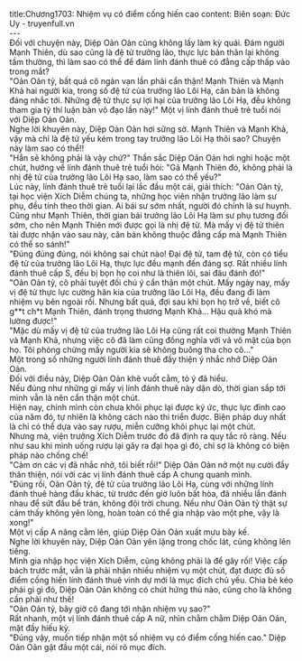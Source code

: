 title:Chương1703: Nhiệm vụ có điểm cống hiến cao
content:
Biên soạn: Đức Uy - truyenfull.vn<br>---<br>Đối với chuyện này, Diệp Oản Oản cũng không lấy làm kỳ quái. Đám người Mạnh Thiên, dù sao cũng là đệ tử trưởng lão, thực lực bản thân lại không tầm thường, thì làm sao có thể để đám lính đánh thuê có đẳng cấp thấp vào trong mắt?<br>"Oản Oản tỷ, bất quá cô ngàn vạn lần phải cẩn thận! Mạnh Thiên và Mạnh Khả hai người kia, trong số đệ tử của trưởng lão Lôi Hạ, căn bản là không đáng nhắc tới. Những đệ tử thực sự lợi hại của trưởng lão Lôi Hạ, đều không tham gia tỷ thí luận bàn võ đạo lần này!" Một vị lính đánh thuê trẻ tuổi nói với Diệp Oản Oản.<br>Nghe lời khuyên này, Diệp Oản Oản hơi sững sờ. Mạnh Thiên và Mạnh Khả, vậy mà chỉ là đệ tử yếu kém trong tay trưởng lão Lôi Hạ thôi sao? Chuyện này làm sao có thể!!<br>"Hẳn sẽ không phải là vậy chứ?" Thần sắc Diệp Oản Oản hơi nghi hoặc một chút, hướng về lính đánh thuê trẻ tuổi hỏi: "Gã Mạnh Thiên đó, không phải là nhị đệ tử của trưởng lão Lôi Hạ sao, làm sao có thể yếu?"<br>Lúc này, lính đánh thuê trẻ tuổi lại lắc đầu một cái, giải thích: "Oản Oản tỷ, tại học viện Xích Diễm chúng ta, những học viên nhận trưởng lão làm sư phụ, đều tính theo thời gian. Ai bái sư sớm nhất, người đó chính là sư huynh. Cũng như Mạnh Thiên, thời gian bái trưởng lão Lôi Hạ làm sư phụ tương đối sớm, cho nên Mạnh Thiên mới được gọi là nhị đệ tử. Mà mấy vị đệ tử thiên tài được nhận vào sau này, căn bản không thuộc đẳng cấp mà Mạnh Thiên có thể so sánh!"<br>"Đúng đúng đúng, nói không sai chút nào! Đại đệ tử, tam đệ tử, còn có tiểu đệ tử của trưởng lão Lôi Hạ, thực lực đều mạnh đến đáng sợ. Rất nhiều lính đánh thuê cấp S, đều bị bọn họ coi như là thiên lôi, sai đâu đánh đó!"<br>"Oản Oản tỷ, cô phải tuyệt đối chú ý cẩn thận một chút. Mấy ngày nay, mấy vị đệ tử thực lực cường hãn kia của trưởng lão Lôi Hạ, đều đang đi làm nhiệm vụ bên ngoài rồi. Nhưng bất quá, đợi sau khi bọn họ trở về, biết cô g**t ch*t Mạnh Thiên, đánh trọng thương Mạnh Khả... Hậu quả khó mà lường được!"<br>"Mặc dù mấy vị đệ tử của trưởng lão Lôi Hạ cũng rất coi thường Mạnh Thiên và Mạnh Khả, nhưng việc cô đã làm cũng đồng nghĩa với vả vô mặt của bọn họ. Tôi phỏng chừng mấy người kia sẽ không buông tha cho cô..."<br>Một trong số những người lính đánh thuê đầy thiện ý nhắc nhở Diệp Oản Oản.<br>Đối với điều này, Diệp Oản Oản khẽ vuốt cằm, tỏ ý đã hiểu.<br>Nếu đúng như những gì mấy vị lính đánh thuê này dặn dò, thời gian sắp tới mình vẫn là nên cẩn thận một chút.<br>Hiện nay, chính mình còn chưa khôi phục lại được ký ức, thực lực đỉnh cao của năm đó, tự nhiên là không cách nào thi triển được. Biện pháp duy nhất là chỉ có thể dựa vào say rượu, miễn cưỡng khôi phục lại một chút.<br>Nhưng mà, viện trưởng Xích Diễm trước đó đã định ra quy tắc rõ ràng. Nếu như sau khi mình uống rượu lại gây ra đại họa gì đó, chỉ sợ là không có biện pháp nào chống chế!<br>"Cảm ơn các vị đã nhắc nhở, tôi biết rồi!" Diệp Oản Oản nở một nụ cười đầy thân thiện, nói với các vị lính đánh thuê cấp A chung quanh mình.<br>"Đúng rồi, Oản Oản tỷ, đệ tử của trưởng lão Lôi Hạ, cùng với những lính đánh thuê hàng đầu khác, từ trước đến giờ luôn bất hòa, đã nhiều lần đánh nhau để sứt đầu bể trán, không đội trời chung. Nếu như Oản Oản tỷ thật sự cảm thấy không yên lòng, hoàn toàn có thể gia nhập vào một phe, vậy là xong!"<br>Một vị cấp A nâng cằm lên, giúp Diệp Oản Oản xuất mưu bày kế.<br>Nghe lời khuyên này, Diệp Oản Oản yên lặng trong chốc lát, cũng không lên tiếng.<br>Mình gia nhập học viện Xích Diễm, cũng không phải là để gây rối! Việc cấp bách trước mắt, vẫn là phải nhận nhiều nhiệm vụ một chút, đạt được đủ số điểm cống hiến lính đánh thuê vinh dự mới là mục đích chủ yếu. Chia bè kéo phái gì gì đó, Diệp Oản Oản không có chút hứng thú nào, cũng cho là không cần phải như thế!<br>"Oản Oản tỷ, bây giờ cô đang tới nhận nhiệm vụ sao?"<br>Rất nhanh, một vị lính đánh thuê cấp A nữ, nhìn chằm chằm Diệp Oản Oản, mặt đầy hiếu kỳ.<br>"Đúng vậy, muốn tiếp nhận một số nhiệm vụ có điểm cống hiến cao." Diệp Oản Oản gật đầu một cái, nói rõ mục đích.
